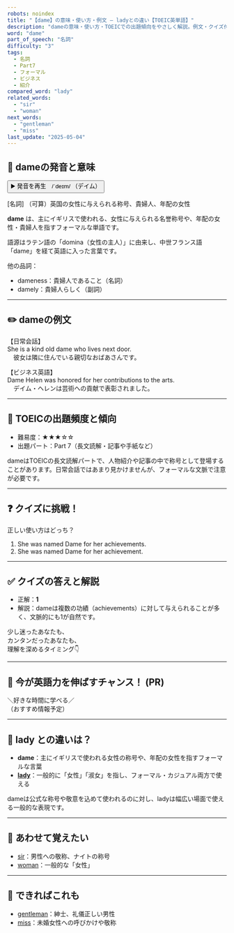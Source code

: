```yaml
---
robots: noindex
title: "【dame】の意味・使い方・例文 ― ladyとの違い【TOEIC英単語】"
description: "dameの意味・使い方・TOEICでの出題傾向をやさしく解説。例文・クイズ付きでladyとの違いもわかりやすく学べます。"
word: "dame"
part_of_speech: "名詞"
difficulty: "3"
tags:
  - 名詞
  - Part7
  - フォーマル
  - ビジネス
  - 紹介
compared_word: "lady"
related_words:
  - "sir"
  - "woman"
next_words:
  - "gentleman"
  - "miss"
last_update: "2025-05-04"
---
```


## 🔰 dameの発音と意味

<button class="play-audio" onclick="playTTS('dame')">
  <span class="play-audio-main">
    ▶️ 発音を再生　/ˈdeɪm/
  </span>
  <span class="play-audio-sub">
    （デイム）
  </span>
</button>

[名詞] （可算）英国の女性に与えられる称号、貴婦人、年配の女性

**dame** は、主にイギリスで使われる、女性に与えられる名誉称号や、年配の女性・貴婦人を指すフォーマルな単語です。

語源はラテン語の「domina（女性の主人）」に由来し、中世フランス語「dame」を経て英語に入った言葉です。

他の品詞：  
- dameness：貴婦人であること（名詞）
- damely：貴婦人らしく（副詞）

---

## ✏️ dameの例文

【日常会話】  
She is a kind old dame who lives next door.  
　彼女は隣に住んでいる親切なおばあさんです。

【ビジネス英語】  
Dame Helen was honored for her contributions to the arts.  
　デイム・ヘレンは芸術への貢献で表彰されました。

---

## 🎯 TOEICの出題頻度と傾向

- 難易度：★★★☆☆
- 出題パート：Part 7（長文読解・記事や手紙など）

dameはTOEICの長文読解パートで、人物紹介や記事の中で称号として登場することがあります。日常会話ではあまり見かけませんが、フォーマルな文脈で注意が必要です。

---

## ❓ クイズに挑戦！

正しい使い方はどっち？

1. She was named Dame for her achievements.  
2. She was named Dame for her achievement.

---

## ✅ クイズの答えと解説

- 正解：**1**
- 解説：dameは複数の功績（achievements）に対して与えられることが多く、文脈的にも1が自然です。

少し迷ったあなたも、  
カンタンだったあなたも、  
理解を深めるタイミング👇️

---

## 🚀 今が英語力を伸ばすチャンス！ (PR)

<div class="info-center">
＼好きな時間に学べる／<br>  
（おすすめ情報予定）
</div>

---

## 🤔  lady との違いは？

- **dame**：主にイギリスで使われる女性の称号や、年配の女性を指すフォーマルな言葉
- **[lady](/word/lady/)**：一般的に「女性」「淑女」を指し、フォーマル・カジュアル両方で使える

dameは公式な称号や敬意を込めて使われるのに対し、ladyは幅広い場面で使える一般的な表現です。

---

## 🧩 あわせて覚えたい

- [sir](/word/sir/)：男性への敬称、ナイトの称号
- [woman](/word/woman/)：一般的な「女性」

---

## 📖 できればこれも

- [gentleman](/word/gentleman/)：紳士、礼儀正しい男性
- [miss](/word/miss/)：未婚女性への呼びかけや敬称

<!-- cvid: aid07_bid36 -->
